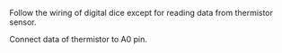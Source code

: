 Follow the wiring of digital dice except for reading data from thermistor sensor.

Connect data of thermistor to A0 pin.

